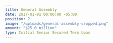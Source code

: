 ```yaml
---
title: General Assembly
date: 2017-01-01 00:00:00 -05:00
position: 2
image: "/uploads/general-assembly-cropped.png"
amount: "$25.0 million"
type: Initial Senior Secured Term Loan
---
```


